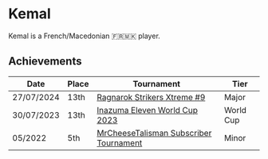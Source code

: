 # Kemal

Kemal is a French/Macedonian :fr::macedonia: player.

## Achievements

|Date|Place|Tournament|Tier|
|-|-|-|-|
| 27/07/2024 | 13th | [Ragnarok Strikers Xtreme #9](../../tournaments/ragna/ragnax9.md) | Major |
| 30/07/2023 | 13th | [Inazuma Eleven World Cup 2023](../../tournaments/worldcup23.md) | World Cup |
| 05/2022 | 5th | [MrCheeseTalisman Subscriber Tournament](../../tournaments/misc/cheesesub.md) | Minor |